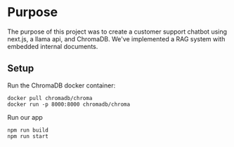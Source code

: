 # Purpose

The purpose of this project was to create a customer support chatbot using next.js, a llama api, and ChromaDB.
We've implemented a RAG system with embedded internal documents.

## Setup

Run the ChromaDB docker container:
```
docker pull chromadb/chroma
docker run -p 8000:8000 chromadb/chroma
```

Run our app
```
npm run build
npm run start
```
